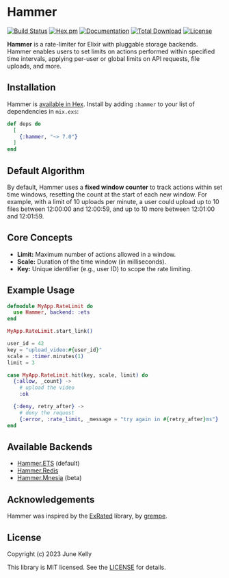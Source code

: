 # Hammer

[![Build Status](https://github.com/ExHammer/hammer/actions/workflows/ci.yml/badge.svg)](https://github.com/ExHammer/hammer/actions/workflows/ci.yml)
[![Hex.pm](https://img.shields.io/hexpm/v/hammer.svg)](https://hex.pm/packages/hammer)
[![Documentation](https://img.shields.io/badge/documentation-gray)](https://hexdocs.pm/hammer)
[![Total Download](https://img.shields.io/hexpm/dt/hammer.svg)](https://hex.pm/packages/hammer)
[![License](https://img.shields.io/hexpm/l/hammer.svg)](https://github.com/ExHammer/hammer/blob/master/LICENSE.md)

**Hammer** is a rate-limiter for Elixir with pluggable storage backends. Hammer enables users to set limits on actions performed within specified time intervals, applying per-user or global limits on API requests, file uploads, and more.

## Installation

Hammer is [available in Hex](https://hex.pm/packages/hammer). Install by adding `:hammer` to your list of dependencies in `mix.exs`:

```elixir
def deps do
  [
    {:hammer, "~> 7.0"}
  ]
end
```

## Default Algorithm

By default, Hammer uses a **fixed window counter** to track actions within set time windows, resetting the count at the start of each new window. For example, with a limit of 10 uploads per minute, a user could upload up to 10 files between 12:00:00 and 12:00:59, and up to 10 more between 12:01:00 and 12:01:59.

## Core Concepts

- **Limit:** Maximum number of actions allowed in a window.
- **Scale:** Duration of the time window (in milliseconds).
- **Key:** Unique identifier (e.g., user ID) to scope the rate limiting.

## Example Usage

```elixir
defmodule MyApp.RateLimit do
  use Hammer, backend: :ets
end

MyApp.RateLimit.start_link()

user_id = 42
key = "upload_video:#{user_id}"
scale = :timer.minutes(1)
limit = 3

case MyApp.RateLimit.hit(key, scale, limit) do
  {:allow, _count} ->
    # upload the video
    :ok

  {:deny, retry_after} ->
    # deny the request
    {:error, :rate_limit, _message = "try again in #{retry_after}ms"}
end
```

## Available Backends

- [Hammer.ETS](https://hexdocs.pm/hammer/Hammer.ETS.html) (default)
- [Hammer.Redis](https://github.com/ExHammer/hammer-backend-redis)
- [Hammer.Mnesia](https://github.com/ExHammer/hammer-backend-mnesia) (beta)

## Acknowledgements

Hammer was inspired by the [ExRated](https://github.com/grempe/ex_rated) library, by [grempe](https://github.com/grempe).

## License

Copyright (c) 2023 June Kelly

This library is MIT licensed. See the [LICENSE](https://github.com/ExHammer/hammer/blob/master/LICENSE.md) for details.
